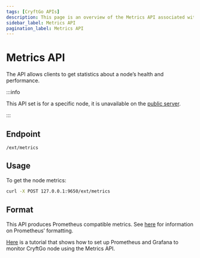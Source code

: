 ```yaml
---
tags: [CryftGo APIs]
description: This page is an overview of the Metrics API associated with CryftGo.
sidebar_label: Metrics API
pagination_label: Metrics API
---
```


# Metrics API

The API allows clients to get statistics about a node’s health and performance.

:::info

This API set is for a specific node, it is unavailable on the [public server](/tooling/rpc-providers.md).

:::

## Endpoint

```text
/ext/metrics
```

## Usage

To get the node metrics:

```sh
curl -X POST 127.0.0.1:9650/ext/metrics
```

## Format

This API produces Prometheus compatible metrics. See
[here](https://github.com/prometheus/docs/blob/master/content/docs/instrumenting/exposition_formats.md)
for information on Prometheus’ formatting.

[Here](/nodes/maintain/setting-up-node-monitoring) is a tutorial that
shows how to set up Prometheus and Grafana to monitor CryftGo node using the
Metrics API.
